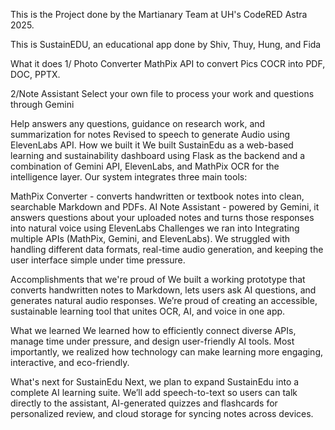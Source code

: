 This is the Project done by the Martianary Team at UH's CodeRED Astra 2025.

This is SustainEDU, an educational app done by Shiv, Thuy, Hung, and Fida

What it does
1/ Photo Converter
MathPix API to convert Pics COCR into PDF, DOC, PPTX.

2/Note Assistant
Select your own file to process your work and questions through Gemini

Help answers any questions, guidance on research work, and summarization for notes
Revised to speech to generate Audio using ElevenLabs API.
How we built it
We built SustainEdu as a web-based learning and sustainability dashboard using Flask as the backend and a combination of Gemini API, ElevenLabs, and MathPix OCR for the intelligence layer. Our system integrates three main tools:

MathPix Converter - converts handwritten or textbook notes into clean, searchable Markdown and PDFs.
AI Note Assistant - powered by Gemini, it answers questions about your uploaded notes and turns those responses into natural voice using ElevenLabs
Challenges we ran into
Integrating multiple APIs (MathPix, Gemini, and ElevenLabs). We struggled with handling different data formats, real-time audio generation, and keeping the user interface simple under time pressure.

Accomplishments that we're proud of
We built a working prototype that converts handwritten notes to Markdown, lets users ask AI questions, and generates natural audio responses. We’re proud of creating an accessible, sustainable learning tool that unites OCR, AI, and voice in one app.

What we learned
We learned how to efficiently connect diverse APIs, manage time under pressure, and design user-friendly AI tools. Most importantly, we realized how technology can make learning more engaging, interactive, and eco-friendly.

What's next for SustainEdu
Next, we plan to expand SustainEdu into a complete AI learning suite. We’ll add speech-to-text so users can talk directly to the assistant, AI-generated quizzes and flashcards for personalized review, and cloud storage for syncing notes across devices.
